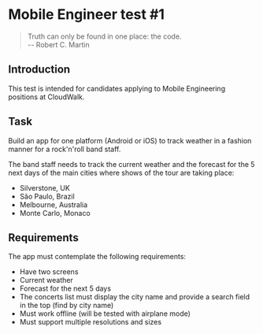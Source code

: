 # Mobile Engineer test #1

> Truth can only be found in one place: the code. <br/>
> -- Robert C. Martin

## Introduction

This test is intended for candidates applying to Mobile Engineering positions at CloudWalk.

## Task

Build an app for one platform (Android or iOS) to track weather in a fashion manner for a rock'n'roll band staff.

The band staff needs to track the current weather and the forecast for the 5 next days of the main cities where shows of the tour are taking place:

- Silverstone, UK
- São Paulo, Brazil
- Melbourne, Australia
- Monte Carlo, Monaco

## Requirements

The app must contemplate the following requirements:

- Have two screens
- Current weather
- Forecast for the next 5 days
- The concerts list must display the city name and provide a search field in the top (find by city name)
- Must work offline (will be tested with airplane mode)
- Must support multiple resolutions and sizes
